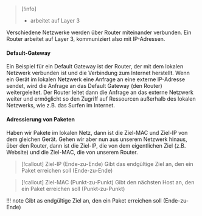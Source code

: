 >[!info]
>- arbeitet auf Layer 3

Verschiedene Netzwerke werden über Router miteinander verbunden. Ein Router arbeitet auf Layer 3, kommuniziert also mit IP-Adressen.

#### Default-Gateway
Ein Beispiel für ein Default Gateway ist der Router, der mit dem lokalen Netzwerk verbunden ist und die Verbindung zum Internet herstellt. Wenn ein Gerät im lokalen Netzwerk eine Anfrage an eine externe IP-Adresse sendet, wird die Anfrage an das Default Gateway (den Router) weitergeleitet. Der Router leitet dann die Anfrage an das externe Netzwerk weiter und ermöglicht so den Zugriff auf Ressourcen außerhalb des lokalen Netzwerks, wie z.B. das Surfen im Internet.

#### Adressierung von Paketen
Haben wir Pakete im lokalen Netz, dann ist die Ziel-MAC und Ziel-IP von dem gleichen Gerät.
Gehen wir aber nun aus unserem Netzwerk hinaus, über den Router, dann ist die Ziel-IP, die von dem eigentlichen Ziel (z.B. Website) und die Ziel-MAC, die von unserem Router.

>[!callout] Ziel-IP (Ende-zu-Ende)
>Gibt das endgültige Ziel an, den ein Paket erreichen soll (Ende-zu-Ende)

>[!callout] Ziel-MAC (Punkt-zu-Punkt)
>Gibt den nächsten Host an, den ein Paket erreichen soll (Punkt-zu-Punkt)


!!! note
    Gibt as endgültige Ziel an, den ein Paket erreichen soll (Ende-zu-Ende)
